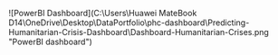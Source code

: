 ![PowerBI Dashboard](C:\Users\Huawei MateBook D14\OneDrive\Desktop\DataPortfolio\phc-dashboard\Predicting-Humanitarian-Crisis-Dashboard\Dashboard-Humanitarian-Crises.png "PowerBI dashboard")
